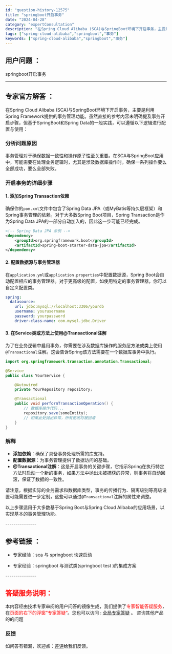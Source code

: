 ```yaml
---
id: "question-history-12575"
title: "springboot开启事务"
date: "2024-04-28"
category: "expertConsultation"
description: "在Spring Cloud Alibaba (SCA)与SpringBoot环境下开启事务，主要是利用Spring Framework提供的事务管理功能。虽然直接的参考内容未明确提及事务开启步骤，但基于SpringBoot和Spring Data的一般实践，可以遵循以下逻辑进行配置与使用：### 分"
tags: ["spring-cloud-alibaba","springboot","事务"]
keywords: ["spring-cloud-alibaba","springboot","事务"]
---
```


## 用户问题 ： 
 springboot开启事务  

---------------
## 专家官方解答 ：

在Spring Cloud Alibaba (SCA)与SpringBoot环境下开启事务，主要是利用Spring Framework提供的事务管理功能。虽然直接的参考内容未明确提及事务开启步骤，但基于SpringBoot和Spring Data的一般实践，可以遵循以下逻辑进行配置与使用：

### 分析问题原因

事务管理对于确保数据一致性和操作原子性至关重要。在SCA与SpringBoot应用中，可能需要在处理业务逻辑时，尤其是涉及数据库操作时，确保一系列操作要么全部成功，要么全部失败。

### 开启事务的详细步骤

#### 1. 添加Spring Transaction依赖
确保你的`pom.xml`文件中包含了Spring Data JPA（或MyBatis等持久层框架）和Spring事务管理的依赖。对于大多数Spring Boot项目，Spring Transaction是作为Spring Data JPA的一部分自动加入的，因此这一步可能已经完成。

```xml
<!-- Spring Data JPA 示例 -->
<dependency>
    <groupId>org.springframework.boot</groupId>
    <artifactId>spring-boot-starter-data-jpa</artifactId>
</dependency>
```

#### 2. 配置数据源与事务管理器
在`application.yml`或`application.properties`中配置数据源，Spring Boot会自动配置相应的事务管理器。对于更高级的配置，如使用特定的事务管理器，你可以自定义配置类。

```yaml
spring:
  datasource:
    url: jdbc:mysql://localhost:3306/yourdb
    username: yourusername
    password: yourpassword
    driver-class-name: com.mysql.jdbc.Driver
```

#### 3. 在Service类或方法上使用@Transactional注解
为了在业务逻辑中启用事务，你需要在涉及数据库操作的服务层方法或类上使用`@Transactional`注解。这会告诉Spring该方法需要在一个数据库事务中执行。

```java
import org.springframework.transaction.annotation.Transactional;

@Service
public class YourService {

    @Autowired
    private YourRepository repository;

    @Transactional
    public void performTransactionOperation() {
        // 数据库操作代码...
        repository.save(someEntity);
        // 如果此处抛出异常，所有更改将被回滚
    }
}
```

### 解释

- **添加依赖**：确保了具备事务处理所需的库支持。
- **配置数据源**：为事务管理提供了数据访问的基础。
- **@Transactional注解**：这是开启事务的关键步骤，它指示Spring在执行特定方法时启动一个新的事务，如果方法中抛出未被捕获的异常，则事务将自动回滚，保证了数据的一致性。

请注意，根据实际的业务需求和数据库类型，事务的传播行为、隔离级别等高级设置可能需要进一步定制，这些可以通过`@Transactional`注解的属性来调整。

以上步骤适用于大多数基于Spring Boot与Spring Cloud Alibaba的应用场景，以实现基本的事务管理功能。


<font color="#949494">---------------</font> 


## 参考链接 ：

* 专家经验：sca 与 springboot 快速启动 
 
 * 专家经验：springboot 与测试类(springboot test )的集成方案 


 <font color="#949494">---------------</font> 
 


## <font color="#FF0000">答疑服务说明：</font> 

本内容经由技术专家审阅的用户问答的镜像生成，我们提供了<font color="#FF0000">专家智能答疑服务</font>，在<font color="#FF0000">页面的右下的浮窗”专家答疑“</font>。您也可以访问 : [全局专家答疑](https://answer.opensource.alibaba.com/docs/intro) 。 咨询其他产品的的问题

### 反馈
如问答有错漏，欢迎点：[差评](https://ai.nacos.io/user/feedbackByEnhancerGradePOJOID?enhancerGradePOJOId=12668)给我们反馈。
